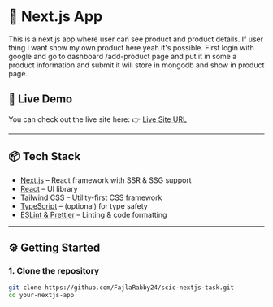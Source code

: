 # 🚀 Next.js App

This is a next.js app where user can see product and product details. If user thing i want show my own product here yeah it's possible. First login with google and go to dashboard /add-product page and put it in some a product information and submit it will store in mongodb and show in product page.

## 🚀 Live Demo

You can check out the live site here:
👉 [Live Site URL](https://scic-nextjs-task-two.vercel.app)

---

## 📦 Tech Stack

- [Next.js](https://nextjs.org/) – React framework with SSR & SSG support
- [React](https://react.dev/) – UI library
- [Tailwind CSS](https://tailwindcss.com/) – Utility-first CSS framework
- [TypeScript](https://www.typescriptlang.org/) – (optional) for type safety
- [ESLint & Prettier](https://eslint.org/) – Linting & code formatting

---

## ⚙️ Getting Started

### 1. Clone the repository

```bash
git clone https://github.com/FajlaRabby24/scic-nextjs-task.git
cd your-nextjs-app
```
